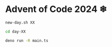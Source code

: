 # Advent of Code 2024 ❄

```sh
new-day.sh XX
```

```sh
cd day-XX
```

```sh
deno run -R main.ts
```
